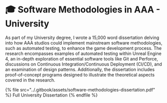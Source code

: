 # 🎓 Software Methodologies in AAA - University

As part of my University degree, I wrote a 15,000 word dissertation delving into how AAA studios could implement mainstream software methodologies, such as automated testing, to enhance the game development process. The research encompasses examples of automated testing within Unreal Engine 4, an in-depth exploration of essential software tools like Git and Perforce, discussions on Continuous Integration/Continuous Deployment (CI/CD), and an examination of design patterns. Additionally, the dissertation includes proof-of-concept programs designed to illustrate the theoretical aspects covered in the research.

{% file src="../.gitbook/assets/software-methodologies-dissertation.pdf" %}
Full University Dissertation
{% endfile %}
